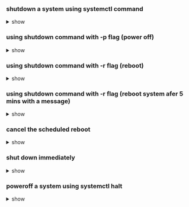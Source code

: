 ### shutdown a system using systemctl command

<details><summary>show</summary>
<p>

```bash
systemctl reboot
```
</p>
</details>

### using shutdown command with -p flag (power off) 

<details><summary>show</summary>
<p>

```bash
shutdown -p
```
</p>
</details>

### using shutdown command with -r flag (reboot) 

<details><summary>show</summary>
<p>

```bash
shutdown -r
```
</p>
</details>

### using shutdown command with -r flag (reboot system afer 5 mins with a message) 

<details><summary>show</summary>
<p>

```bash
shutdown -r +5 System going down for a reboot
```
</p>
</details>

### cancel the scheduled reboot 

<details><summary>show</summary>
<p>

```bash
shutdown -c
```
</p>
</details>

### shut down immediately

<details><summary>show</summary>
<p>

```bash
shutdown -r now
```
</p>
</details>

### poweroff a system using systemctl halt

<details><summary>show</summary>
<p>

```bash
systemctl halt 
Or
shutdown -h now
Or
shutdown -h +5 system will be shut down in 5 mins  
```
</p>
</details>

